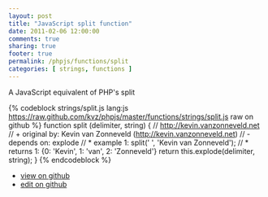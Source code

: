 ```yaml
---
layout: post
title: "JavaScript split function"
date: 2011-02-06 12:00:00
comments: true
sharing: true
footer: true
permalink: /phpjs/functions/split
categories: [ strings, functions ]
---
```

A JavaScript equivalent of PHP's split
<!-- more -->
{% codeblock strings/split.js lang:js https://raw.github.com/kvz/phpjs/master/functions/strings/split.js raw on github %}
function split (delimiter, string) {
    // http://kevin.vanzonneveld.net
    // +   original by: Kevin van Zonneveld (http://kevin.vanzonneveld.net)
    // -    depends on: explode
    // *     example 1: split(' ', 'Kevin van Zonneveld');
    // *     returns 1: {0: 'Kevin', 1: 'van', 2: 'Zonneveld'}
    return this.explode(delimiter, string);
}
{% endcodeblock %}
<ul>
 <li><a href="https://github.com/kvz/phpjs/blob/master/functions/strings/split.js">view on github</a></li>
 <li><a href="https://github.com/kvz/phpjs/edit/master/functions/strings/split.js">edit on github</a></li>
</ul>
